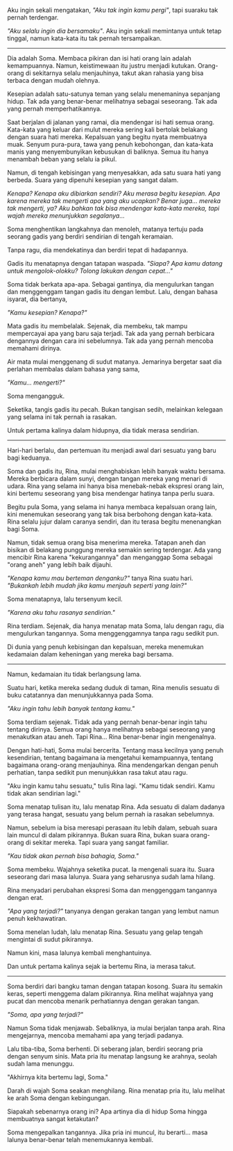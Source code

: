 Aku ingin sekali mengatakan, *"Aku tak ingin kamu pergi"*, tapi suaraku tak pernah terdengar.

*"Aku selalu ingin dia bersamaku"*. Aku ingin sekali memintanya untuk tetap tinggal, namun kata-kata itu tak pernah tersampaikan.

***

Dia adalah Soma. Membaca pikiran dan isi hati orang lain adalah kemampuannya. Namun, keistimewaan itu justru menjadi kutukan. Orang-orang di sekitarnya selalu menjauhinya, takut akan rahasia yang bisa terbaca dengan mudah olehnya.

Kesepian adalah satu-satunya teman yang selalu menemaninya sepanjang hidup. Tak ada yang benar-benar melihatnya sebagai seseorang. Tak ada yang pernah memperhatikannya.


Saat berjalan di jalanan yang ramai, dia mendengar isi hati semua orang. Kata-kata yang keluar dari mulut mereka sering kali bertolak belakang dengan suara hati mereka. Kepalsuan yang begitu nyata membuatnya muak. Senyum pura-pura, tawa yang penuh kebohongan, dan kata-kata manis yang menyembunyikan kebusukan di baliknya. Semua itu hanya menambah beban yang selalu ia pikul.

Namun, di tengah kebisingan yang menyesakkan, ada satu suara hati yang berbeda. Suara yang dipenuhi kesepian yang sangat dalam.

*Kenapa? Kenapa aku dibiarkan sendiri? Aku merasa begitu kesepian. Apa karena mereka tak mengerti apa yang aku ucapkan? Benar juga... mereka tak mengerti, ya? Aku bahkan tak bisa mendengar kata-kata mereka, tapi wajah mereka menunjukkan segalanya...*

Soma menghentikan langkahnya dan menoleh, matanya tertuju pada seorang gadis yang berdiri sendirian di tengah keramaian.

Tanpa ragu, dia mendekatinya dan berdiri tepat di hadapannya.

Gadis itu menatapnya dengan tatapan waspada. *"Siapa? Apa kamu datang untuk mengolok-olokku? Tolong lakukan dengan cepat..."*


Soma tidak berkata apa-apa. Sebagai gantinya, dia mengulurkan tangan dan menggenggam tangan gadis itu dengan lembut. Lalu, dengan bahasa isyarat, dia bertanya,

*"Kamu kesepian? Kenapa?"*

Mata gadis itu membelalak. Sejenak, dia membeku, tak mampu mempercayai apa yang baru saja terjadi. Tak ada yang pernah berbicara dengannya dengan cara ini sebelumnya. Tak ada yang pernah mencoba memahami dirinya.

Air mata mulai menggenang di sudut matanya. Jemarinya bergetar saat dia perlahan membalas dalam bahasa yang sama,

*"Kamu... mengerti?"*

Soma mengangguk.

Seketika, tangis gadis itu pecah. Bukan tangisan sedih, melainkan kelegaan yang selama ini tak pernah ia rasakan.

Untuk pertama kalinya dalam hidupnya, dia tidak merasa sendirian.

---

Hari-hari berlalu, dan pertemuan itu menjadi awal dari sesuatu yang baru bagi keduanya.

Soma dan gadis itu, Rina, mulai menghabiskan lebih banyak waktu bersama. Mereka berbicara dalam sunyi, dengan tangan mereka yang menari di udara. Rina yang selama ini hanya bisa menebak-nebak ekspresi orang lain, kini bertemu seseorang yang bisa mendengar hatinya tanpa perlu suara.

Begitu pula Soma, yang selama ini hanya membaca kepalsuan orang lain, kini menemukan seseorang yang tak bisa berbohong dengan kata-kata. Rina selalu jujur dalam caranya sendiri, dan itu terasa begitu menenangkan bagi Soma.

Namun, tidak semua orang bisa menerima mereka. Tatapan aneh dan bisikan di belakang punggung mereka semakin sering terdengar. Ada yang mencibir Rina karena "kekurangannya" dan menganggap Soma sebagai "orang aneh" yang lebih baik dijauhi.

*"Kenapa kamu mau berteman denganku?"* tanya Rina suatu hari. *"Bukankah lebih mudah jika kamu menjauh seperti yang lain?"*

Soma menatapnya, lalu tersenyum kecil.

*"Karena aku tahu rasanya sendirian."*

Rina terdiam. Sejenak, dia hanya menatap mata Soma, lalu dengan ragu, dia mengulurkan tangannya. Soma menggenggamnya tanpa ragu sedikit pun.

Di dunia yang penuh kebisingan dan kepalsuan, mereka menemukan kedamaian dalam keheningan yang mereka bagi bersama.

---

Namun, kedamaian itu tidak berlangsung lama.

Suatu hari, ketika mereka sedang duduk di taman, Rina menulis sesuatu di buku catatannya dan menunjukkannya pada Soma.

*"Aku ingin tahu lebih banyak tentang kamu."*

Soma terdiam sejenak. Tidak ada yang pernah benar-benar ingin tahu tentang dirinya. Semua orang hanya melihatnya sebagai seseorang yang menakutkan atau aneh. Tapi Rina... Rina benar-benar ingin mengenalnya.

Dengan hati-hati, Soma mulai bercerita. Tentang masa kecilnya yang penuh kesendirian, tentang bagaimana ia mengetahui kemampuannya, tentang bagaimana orang-orang menjauhinya. Rina mendengarkan dengan penuh perhatian, tanpa sedikit pun menunjukkan rasa takut atau ragu.

"Aku ingin kamu tahu sesuatu," tulis Rina lagi. "Kamu tidak sendiri. Kamu tidak akan sendirian lagi."

Soma menatap tulisan itu, lalu menatap Rina. Ada sesuatu di dalam dadanya yang terasa hangat, sesuatu yang belum pernah ia rasakan sebelumnya.

Namun, sebelum ia bisa meresapi perasaan itu lebih dalam, sebuah suara lain muncul di dalam pikirannya. Bukan suara Rina, bukan suara orang-orang di sekitar mereka. Tapi suara yang sangat familiar.

*"Kau tidak akan pernah bisa bahagia, Soma."*

Soma membeku. Wajahnya seketika pucat. Ia mengenali suara itu. Suara seseorang dari masa lalunya. Suara yang seharusnya sudah lama hilang.

Rina menyadari perubahan ekspresi Soma dan menggenggam tangannya dengan erat.

*"Apa yang terjadi?"* tanyanya dengan gerakan tangan yang lembut namun penuh kekhawatiran.

Soma menelan ludah, lalu menatap Rina. Sesuatu yang gelap tengah mengintai di sudut pikirannya.

Namun kini, masa lalunya kembali menghantuinya.

Dan untuk pertama kalinya sejak ia bertemu Rina, ia merasa takut.

---

Soma berdiri dari bangku taman dengan tatapan kosong. Suara itu semakin keras, seperti menggema dalam pikirannya. Rina melihat wajahnya yang pucat dan mencoba menarik perhatiannya dengan gerakan tangan.

*"Soma, apa yang terjadi?"*

Namun Soma tidak menjawab. Sebaliknya, ia mulai berjalan tanpa arah. Rina mengejarnya, mencoba memahami apa yang terjadi padanya.

Lalu tiba-tiba, Soma berhenti. Di seberang jalan, berdiri seorang pria dengan senyum sinis. Mata pria itu menatap langsung ke arahnya, seolah sudah lama menunggu.

"Akhirnya kita bertemu lagi, Soma."

Darah di wajah Soma seakan menghilang. Rina menatap pria itu, lalu melihat ke arah Soma dengan kebingungan.

Siapakah sebenarnya orang ini? Apa artinya dia di hidup Soma hingga membuatnya sangat ketakutan?

Soma mengepalkan tangannya. Jika pria ini muncul, itu berarti... masa lalunya benar-benar telah menemukannya kembali.
